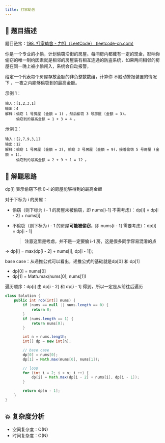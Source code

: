 ```yaml
---
title: 打家劫舍
---
```


## 📃 题目描述

题目链接：[198. 打家劫舍 - 力扣（LeetCode） (leetcode-cn.com)](https://leetcode-cn.com/problems/house-robber/)

你是一个专业的小偷，计划偷窃沿街的房屋。每间房内都藏有一定的现金，影响你偷窃的唯一制约因素就是相邻的房屋装有相互连通的防盗系统，如果两间相邻的房屋在同一晚上被小偷闯入，系统会自动报警。

给定一个代表每个房屋存放金额的非负整数数组，计算你 不触动警报装置的情况下 ，一夜之内能够偷窃到的最高金额。

示例 1：

```
输入：[1,2,3,1]
输出：4
解释：偷窃 1 号房屋 (金额 = 1) ，然后偷窃 3 号房屋 (金额 = 3)。
     偷窃到的最高金额 = 1 + 3 = 4 。
```

示例 2：

```
输入：[2,7,9,3,1]
输出：12
解释：偷窃 1 号房屋 (金额 = 2), 偷窃 3 号房屋 (金额 = 9)，接着偷窃 5 号房屋 (金额 = 1)。
     偷窃到的最高金额 = 2 + 9 + 1 = 12 。
```

## 🔔 解题思路

dp[i] 表示偷窃下标 0~i 的房屋能够得到的最高金额

对于下标为 i 的房屋：

- 偷窃（则下标为 i - 1 的房屋未被偷窃，即 nums[i-1] 不需考虑）：dp[i] = dp[i - 2] + nums[i]

- 不偷窃（则下标为 i - 1 的房屋**可能被偷窃**，即 nums[i - 1] 需要考虑）：dp[i] = dp[i - 1] 

  > **注意这里是考虑，并不是一定要偷 i-1 房，这是很多同学容易混淆的点**

=> dp[i] = max(dp[i - 2] + nums[i], dp[i - 1]);

base case：从递推公式可以看出，递推公式的基础就是dp[0] 和 dp[1]

- dp[0] = nums[0]
- dp[1] = Math.max(nums[0], nums[1])

遍历顺序：dp[i] 由 dp[i - 2] 和 dp[i - 1] 得到，所以一定是从前往后遍历


```java
class Solution {
    public int rob(int[] nums) {
        if (nums == null || nums.length == 0) {
            return 0;
        }
        if (nums.length == 1) {
            return nums[0];
        }

        int n = nums.length;
        int[] dp = new int[n];

        // base case
        dp[0] = nums[0];
        dp[1] = Math.max(nums[0], nums[1]);

        // loop
        for (int i = 2; i < n; i ++) {
            dp[i] = Math.max(dp[i - 2] + nums[i], dp[i - 1]);
        }

        return dp[n - 1];
    }
}
```

## 💥 复杂度分析

- 空间复杂度：O(N)
- 时间复杂度：O(N)

